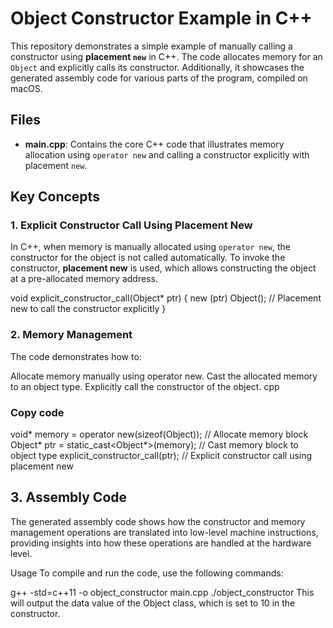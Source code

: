 # Object Constructor Example in C++

This repository demonstrates a simple example of manually calling a constructor using **placement `new`** in C++. The code allocates memory for an `Object` and explicitly calls its constructor. Additionally, it showcases the generated assembly code for various parts of the program, compiled on macOS.

## Files

- **main.cpp**: Contains the core C++ code that illustrates memory allocation using `operator new` and calling a constructor explicitly with placement `new`.

## Key Concepts

### 1. Explicit Constructor Call Using Placement New

In C++, when memory is manually allocated using `operator new`, the constructor for the object is not called automatically. To invoke the constructor, **placement new** is used, which allows constructing the object at a pre-allocated memory address.

void explicit_constructor_call(Object* ptr) {
    new (ptr) Object();  // Placement new to call the constructor explicitly
}

### 2. Memory Management
The code demonstrates how to:

Allocate memory manually using operator new.
Cast the allocated memory to an object type.
Explicitly call the constructor of the object.
cpp
### Copy code
void* memory = operator new(sizeof(Object));  // Allocate memory block
Object* ptr  = static_cast<Object*>(memory);  // Cast memory block to object type
explicit_constructor_call(ptr);               // Explicit constructor call using placement new
## 3. Assembly Code
The generated assembly code shows how the constructor and memory management operations are translated into low-level machine instructions, providing insights into how these operations are handled at the hardware level.

Usage
To compile and run the code, use the following commands:

g++ -std=c++11 -o object_constructor main.cpp
./object_constructor
This will output the data value of the Object class, which is set to 10 in the constructor.
